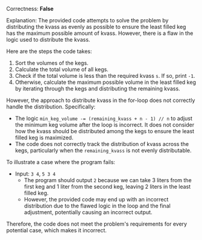 Correctness: **False**

Explanation: The provided code attempts to solve the problem by distributing the kvass as evenly as possible to ensure the least filled keg has the maximum possible amount of kvass. However, there is a flaw in the logic used to distribute the kvass.

Here are the steps the code takes:
1. Sort the volumes of the kegs.
2. Calculate the total volume of all kegs.
3. Check if the total volume is less than the required kvass `s`. If so, print `-1`.
4. Otherwise, calculate the maximum possible volume in the least filled keg by iterating through the kegs and distributing the remaining kvass.

However, the approach to distribute kvass in the for-loop does not correctly handle the distribution. Specifically:
- The logic `min_keg_volume -= (remaining_kvass + n - 1) // n` to adjust the minimum keg volume after the loop is incorrect. It does not consider how the kvass should be distributed among the kegs to ensure the least filled keg is maximized.
- The code does not correctly track the distribution of kvass across the kegs, particularly when the `remaining_kvass` is not evenly distributable.

To illustrate a case where the program fails:
- Input: `3 4`, `5 3 4`
  - The program should output `2` because we can take 3 liters from the first keg and 1 liter from the second keg, leaving 2 liters in the least filled keg.
  - However, the provided code may end up with an incorrect distribution due to the flawed logic in the loop and the final adjustment, potentially causing an incorrect output.

Therefore, the code does not meet the problem's requirements for every potential case, which makes it incorrect.